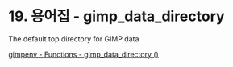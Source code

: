 # 19. 용어집 - gimp_data_directory

The default top directory for GIMP data

[gimpenv - Functions - gimp_data_directory ()](https://developer.gimp.org/api/2.0/libgimpbase/libgimpbase-gimpenv.html#gimp-data-directory)